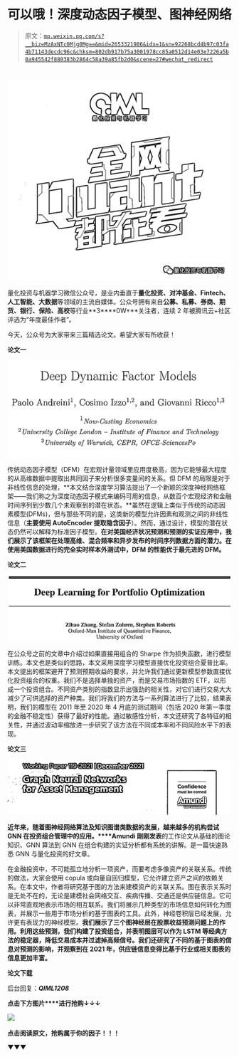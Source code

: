 # 可以哦！深度动态因子模型、图神经网络

> 原文：[`mp.weixin.qq.com/s?__biz=MzAxNTc0Mjg0Mg==&mid=2653321986&idx=1&sn=92268bcd4b97c03fa4b71143decdc96c&chksm=802db917b75a3001978cc85a0512d14e03e7226a5b0a945542f880383b2864c58a39a85fb2d0&scene=27#wechat_redirect`](http://mp.weixin.qq.com/s?__biz=MzAxNTc0Mjg0Mg==&mid=2653321986&idx=1&sn=92268bcd4b97c03fa4b71143decdc96c&chksm=802db917b75a3001978cc85a0512d14e03e7226a5b0a945542f880383b2864c58a39a85fb2d0&scene=27#wechat_redirect)

# 

![](img/817c601fc026ccfe2ee840069c1e016b.png)

量化投资与机器学习微信公众号，是业内垂直于**量化投资、对冲基金、Fintech、人工智能、大数据**等领域的主流自媒体。公众号拥有来自**公募、私募、券商、期货、银行、保险、高校**等行业**3****0W+**关注者，连续 2 年被腾讯云+社区评选为“年度最佳作者”。

今天，公众号为大家带来三篇精选论文。希望大家有所收获！

**论文一**

![](img/89f72fe40a6cd2dbdb409185f2b57a56.png)

传统动态因子模型（DFM）在宏观计量领域里应用度极高，因为它能够最大程度的从高维数据中提取出共同因子来分析很多变量间的关系。但 DFM 的局限是对于非线性信息的处理，**本文结合深度学习算法提出了一个新颖的深度神经网络框架——我们称之为深度动态因子模式来编码可用的信息，从数百个宏观经济和金融时间序列到少数几个未观察到的潜在状态。**虽然在逻辑上类似于传统的动态因素模型(DFMs)，但与那些不同的是，这类新的模型允许因素和观测之间的非线性信息（**主要使用 AutoEncoder 提取隐含因子**）。然而，通过设计，模型的潜在状态仍然可以解释为标准因子模型。**在对美国经济状况预测和预测的实证应用中，我们展示了该框架在处理高维、混合频率和异步发布的时间序列数据方面的潜力。在使用美国数据进行的完全实时样本外测试中，DFM 的性能优于最先进的 DFM。**

**论文二**

![](img/3ead0c66e4de44077cce990f1364c7a4.png)

在公众号之前的文章中介绍过如果直接用组合的 Sharpe 作为损失函数，进行模型训练。本文也是类似的思路，本文采用深度学习模型直接优化投资组合夏普比率。本文提出的框架避开了预测预期收益的要求，并允许我们通过更新模型参数直接优化投资组合的权重。我们不是选择单独的资产，而是交易市场指数的 ETF，以形成一个投资组合。不同资产类别的指数显示出强劲的相关性，对它们进行交易大大减少了可供选择的资产种类。我们将我们的方法与一系列算法进行了比较，结果表明，我们的模型在 2011 年至 2020 年 4 月底的测试期间（包括 2020 年第一季度的金融不稳定性）获得了最好的性能。通过敏感性分析，本文还研究了各特征的相关性，并通过波动率缩放进一步研究了该方法在不同成本率和不同风险水平下的表现。

**论文三**

![](img/aba154193744edc71074f28ae66440dd.png)

**近年来，随着图神经网络算法及知识图谱类数据的发展，越来越多的机构尝试 GNN 在投资组合管理中的应用。****Amundi 刚刚发表**的工作论文从基础的图论知识、GNN 算法到 GNN 在组合构建的实证分析都有系统的讲解。是一篇快速熟悉 GNN 与量化投资的好文章。

在金融投资中，不可能孤立地分析一项资产，而要考虑多像资产的关联关系。传统的做法，大家会使用 copula 或向量自回归模型，它允许建立资产之间的依赖关系。在本文中，作者将研究基于图的方法来建模资产的关联关系。图在表示关系时是无处不在的，无论是建模社会网络交互、疾病传播、交通还是供应链信息。它可以非常直观地表示市场的相互联系。我们将展示几种类型的市场信息如何转化为图表，并展示一些用于市场分析的基于图表的工具。此外，神经卷积层已经发展，允许更有表现力的神经模型。**我们展示了三个图神经层在股票收益预测问题上的作用。利用这些预测，我们构建了投资组合，并表明图层可以作为 LSTM 等经典方法的稳定器，降低交易成本并过滤掉高频信号。我们还研究了不同的基于图表的信息对预测的影响，并观察到在 2021 年，供应链信息变得比基于行业或相关图表的信息更加丰富。**

**论文下载**

后台回复：***QIML1208***

**点击下方图片****进行抢购↓↓↓**

![](http://mp.weixin.qq.com/s?__biz=MzAxNTc0Mjg0Mg==&mid=2653321796&idx=1&sn=84f3845ae9a5109988e01f5188e6f0cf&chksm=802db851b75a3147b7d86f2d18171215f71fb490b2d9d585348a805c7a796ee8b0a1923ba3aa&scene=21#wechat_redirect)

**点击阅读原文，抢购属于你的因子！！！**

▼▼▼